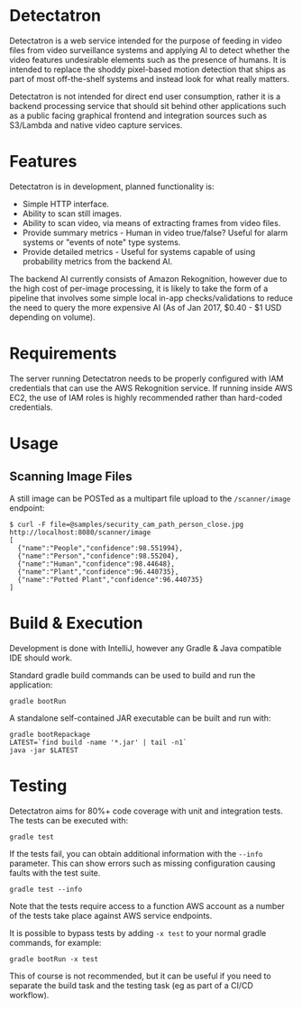 # Detectatron

Detectatron is a web service intended for the purpose of feeding in video files from video surveillance systems and
applying AI to detect whether the video features undesirable elements such as the presence of humans. It is intended to
replace the shoddy pixel-based motion detection that ships as part of most off-the-shelf systems and instead look for
what really matters.

Detectatron is not intended for direct end user consumption, rather it is a backend processing service that should sit
behind other applications such as a public facing graphical frontend and integration sources such as S3/Lambda and
native video capture services.


# Features

Detectatron is in development, planned functionality is:

* Simple HTTP interface.
* Ability to scan still images.
* Ability to scan video, via means of extracting frames from video files.
* Provide summary metrics - Human in video true/false? Useful for alarm systems or "events of note" type systems.
* Provide detailed metrics - Useful for systems capable of using probability metrics from the backend AI.

The backend AI currently consists of Amazon Rekognition, however due to the high cost of per-image processing, it is
likely to take the form of a pipeline that involves some simple local in-app checks/validations to reduce the need to
query the more expensive AI (As of Jan 2017, $0.40 - $1 USD depending on volume).


# Requirements

The server running Detectatron needs to be properly configured with IAM credentials that can use the AWS Rekognition
service. If running inside AWS EC2, the use of IAM roles is highly recommended rather than hard-coded credentials.


# Usage

## Scanning Image Files

A still image can be POSTed as a multipart file upload to the `/scanner/image` endpoint:

    $ curl -F file=@samples/security_cam_path_person_close.jpg http://localhost:8080/scanner/image
    [
      {"name":"People","confidence":98.551994},
      {"name":"Person","confidence":98.55204},
      {"name":"Human","confidence":98.44648},
      {"name":"Plant","confidence":96.440735},
      {"name":"Potted Plant","confidence":96.440735}
    ]



# Build & Execution

Development is done with IntelliJ, however any Gradle & Java compatible IDE should work.

Standard gradle build commands can be used to build and run the application:

    gradle bootRun

A standalone self-contained JAR executable can be built and run with:

    gradle bootRepackage
    LATEST=`find build -name '*.jar' | tail -n1`
    java -jar $LATEST


# Testing

Detectatron aims for 80%+ code coverage with unit and integration tests. The tests can
be executed with:

    gradle test

If the tests fail, you can obtain additional information with the `--info`
parameter. This can show errors such as missing configuration causing faults
with the test suite.

    gradle test --info

Note that the tests require access to a function AWS account as a number
of the tests take place against AWS service endpoints.

It is possible to bypass tests by adding `-x test` to your normal gradle
commands, for example:

    gradle bootRun -x test

This of course is not recommended, but it can be useful if you need to separate
the build task and the testing task (eg as part of a CI/CD workflow).